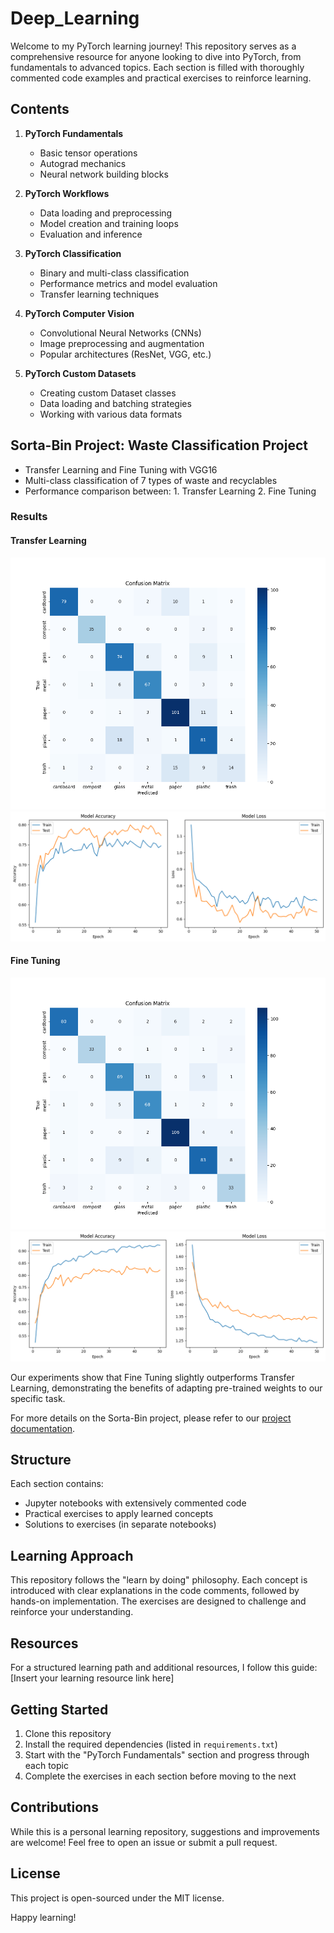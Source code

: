 # Deep_Learning

Welcome to my PyTorch learning journey! This repository serves as a comprehensive resource for anyone looking to dive into PyTorch, from fundamentals to advanced topics. Each section is filled with thoroughly commented code examples and practical exercises to reinforce learning.

## Contents

1. **PyTorch Fundamentals**
   - Basic tensor operations
   - Autograd mechanics
   - Neural network building blocks

2. **PyTorch Workflows**
   - Data loading and preprocessing
   - Model creation and training loops
   - Evaluation and inference

3. **PyTorch Classification**
   - Binary and multi-class classification
   - Performance metrics and model evaluation
   - Transfer learning techniques

4. **PyTorch Computer Vision**
   - Convolutional Neural Networks (CNNs)
   - Image preprocessing and augmentation
   - Popular architectures (ResNet, VGG, etc.)

5. **PyTorch Custom Datasets**
   - Creating custom Dataset classes
   - Data loading and batching strategies
   - Working with various data formats

## Sorta-Bin Project: Waste Classification Project

   - Transfer Learning and Fine Tuning with VGG16
   - Multi-class classification of 7 types of waste and recyclables
   - Performance comparison between: 
         1. Transfer Learning
         2. Fine Tuning

### Results

#### Transfer Learning
![Transfer Learning Confusion Matrix](Assets/Transfer_Learning_ConfusionMatrix.png)
![Transfer Learning Loss and Accuracy](Assets/Transfer_Learning_Loss&Accuracy.png)

#### Fine Tuning
![Fine Tuning Confusion Matrix](Assets/Fine_Tuning_ConfusionMatrix.png)
![Fine Tuning Loss and Accuracy](Assets/Fine_Tuning_Loss&Accuracy.png)

Our experiments show that Fine Tuning slightly outperforms Transfer Learning, demonstrating the benefits of adapting pre-trained weights to our specific task.

For more details on the Sorta-Bin project, please refer to our [project documentation](Assets/Sorta-Bin%20Product%20Details.pdf).

## Structure

Each section contains:
- Jupyter notebooks with extensively commented code
- Practical exercises to apply learned concepts
- Solutions to exercises (in separate notebooks)

## Learning Approach

This repository follows the "learn by doing" philosophy. Each concept is introduced with clear explanations in the code comments, followed by hands-on implementation. The exercises are designed to challenge and reinforce your understanding.

## Resources

For a structured learning path and additional resources, I follow this guide:
[Insert your learning resource link here]

## Getting Started

1. Clone this repository
2. Install the required dependencies (listed in `requirements.txt`)
3. Start with the "PyTorch Fundamentals" section and progress through each topic
4. Complete the exercises in each section before moving to the next

## Contributions

While this is a personal learning repository, suggestions and improvements are welcome! Feel free to open an issue or submit a pull request.

## License

This project is open-sourced under the MIT license.

Happy learning!